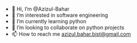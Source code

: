 - 👋 Hi, I’m @Azizul-Bahar
- 👀 I’m interested in software engineering
- 🌱 I’m currently learning python
- 💞️ I’m looking to collaborate on python projects
- 📫 How to reach me azizul.bahar.bist@gmail.com

<!---
Azizul-Bahar/Azizul-Bahar is a ✨ special ✨ repository because its `README.md` (this file) appears on your GitHub profile.
You can click the Preview link to take a look at your changes.
--->
